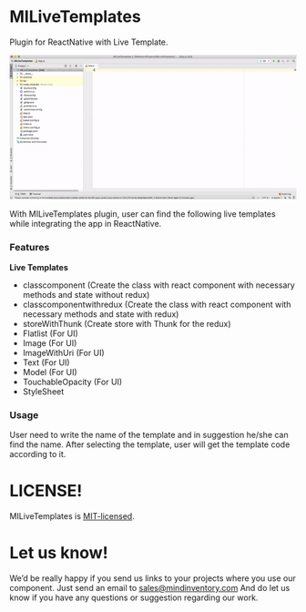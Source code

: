 # MILiveTemplates
Plugin for ReactNative with Live Template.

![gif](/media/MILiveTemplate.gif)

With MILiveTemplates plugin, user can find the following live templates while integrating the app in ReactNative.

### Features
<b>Live Templates</b><br/>
- classcomponent (Create the class with react component with necessary methods and state without redux)<br/>
- classcomponentwithredux (Create the class with react component with necessary methods and state with redux)<br/>
- storeWithThunk (Create store with Thunk for the redux)<br/>
- Flatlist (For UI)<br/>
- Image (For UI)<br/>
- ImageWithUri (For UI)<br/>
- Text (For UI)<br/>
- Model (For UI)<br/>
- TouchableOpacity (For UI)<br/>
- StyleSheet<br/>

### Usage
User need to write the name of the template and in suggestion he/she can find the name.
After selecting the template, user will get the template code according to it.

# LICENSE!
MILiveTemplates is [MIT-licensed](/LICENSE).

# Let us know!
We’d be really happy if you send us links to your projects where you use our component. Just send an email to sales@mindinventory.com And do let us know if you have any questions or suggestion regarding our work.
